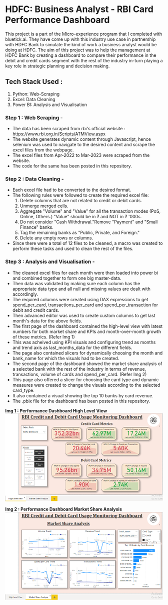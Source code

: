 # HDFC: Business Analyst - RBI Card Performance Dashboard

This project is a part of the Micro-experience program that I completed with bluetick.ai. They have come up with this industry use case in partnership with HDFC Bank to simulate the kind of work a business analyst would be doing at HDFC. The aim of this project was to help the management at HDFC Bank by creating a dashboard to compare their performance in the debit and credit cards segment with the rest of the industry in-turn playing a key role in strategic planning and decision making.

## Tech Stack Used : 

1. Python: Web-Scraping
2. Excel: Data Cleaning 
3. Power BI: Analysis and Visualisation

### Step 1 : Web Scraping -

- The data has been scraped from rbi's official website : https://www.rbi.org.in/Scripts/ATMView.aspx
- The website generates dynamic content through Javascript, hence selenium was used to navigate to the desired content and scrape the excel files from the webpage.
- The excel files from Apr-2022 to Mar-2023 were scraped from the website.
- The code for the same has been posted in this repository.

### Step 2 : Data Cleaning -

- Each excel file had to be converted to the desired format.
- The following rules were followed to create the required excel file:
    1. Delete columns that are not related to credit or debit cards.
    2. Unmerge merged cells.
    3. Aggregate "Volume" and "Value" for all the transaction modes (PoS, Online, Others.) "Value" should be in ₹ and NOT in ₹ '000s.
    4. Do not consider "Cash Withdrawal."Remove "Payment" and "Small Finance" banks.
    5. Tag the remaining banks as "Public, Private, and Foreign."
    6. Delete any empty rows or columns.
- Since there were a total of 12 files to be cleaned, a macro was created to perform these tasks and used to clean the rest of the files.

### Step 3 : Analysis and Visualisation -

- The cleaned excel files for each month were then loaded into power bi and combined together to form one big master-data.
- Then data was validated by making sure each column has the appropriate data type and all null and missing values are dealt with accordingly.
- The required columns were created using DAX expressions to get spend_per_card, transactions_per_card and spend_per_transaction for debit and credit cards.
- Then advanced editor was used to create custom columns to get last month's data for the above fields.
- The first page of the dashboard contained the high-level view with latest numbers for both market share and KPIs and month-over-month growth of these metrics. (Refer Img 1)
- This was acheived using KPI visuals and configuring trend as months and trend axis as last_months_data for the different fields.
- The page also contained slicers for dynamically choosing the month and bank_name for which the visuals had to be created.
- The second page of the dashboard showed the market share analysis of a selected bank with the rest of the industry in terms of revenue, transactions, volume of cards and spend_per_card. (Refer Img 2)
- This page also offered a slicer for choosing the card type and dynamic measures were created to change the visuals according to the selected card_type.
- It also contained a visual showing the top 10 banks by card revenue.
- The .pbix file for the dashboard has been posted in this repository.

**Img 1 : Performance Dashboard High Level View**![](Performance_Dashboard_Page_1.png)
  
**Img 2 : Performance Dashboard Market Share Analysis**![](Performance_Dashboard_Page_2.PNG)


